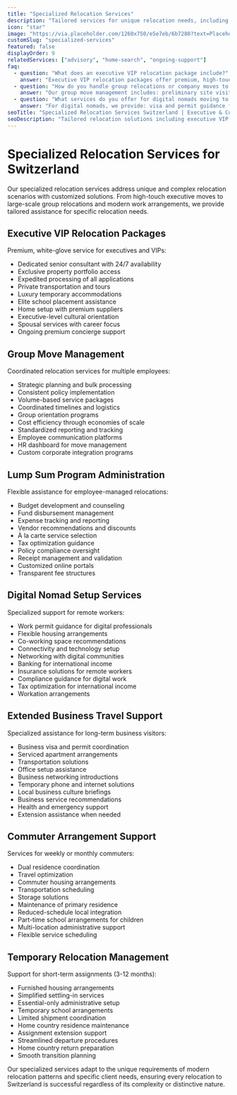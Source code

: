 ```yaml
---
title: "Specialized Relocation Services"
description: "Tailored services for unique relocation needs, including executive VIP relocations, group moves, digital nomads, and specialized travel arrangements."
icon: "star"
image: "https://via.placeholder.com/1260x750/e5e7eb/6b7280?text=Placeholder+Image"
customSlug: "specialized-services"
featured: false
displayOrder: 9
relatedServices: ["advisory", "home-search", "ongoing-support"]
faq:
  - question: "What does an executive VIP relocation package include?"
    answer: "Executive VIP relocation packages offer premium, high-touch service including: personalized relocation consultant, 24/7 availability, exclusive property portfolio access, expedited immigration processing, luxury temporary housing, white-glove moving services, executive-level school placement, spousal career support, bespoke cultural training, and ongoing VIP concierge services."
  - question: "How do you handle group relocations or company moves to Switzerland?"
    answer: "Our group move management includes: preliminary site visits, bulk immigration processing, coordinated housing searches, dedicated project management team, tailored communication platforms, group orientation sessions, mass transportation coordination, volume discounts, progress tracking dashboards, and customized reporting to HR departments."
  - question: "What services do you offer for digital nomads moving to Switzerland?"
    answer: "For digital nomads, we provide: visa and permit guidance for remote workers, flexible housing solutions, co-working space recommendations, banking and taxation assistance for international income, mobile connectivity setup, networking opportunities with fellow digital professionals, temporary accommodation options, and guidance on legal compliance for remote work in Switzerland."
seoTitle: "Specialized Relocation Services Switzerland | Executive & Custom Solutions"
seoDescription: "Tailored relocation solutions including executive VIP packages, group moves, digital nomad setups, and specialized arrangements for Switzerland relocations."
---
```


# Specialized Relocation Services for Switzerland

Our specialized relocation services address unique and complex relocation scenarios with customized solutions. From high-touch executive moves to large-scale group relocations and modern work arrangements, we provide tailored assistance for specific relocation needs.

## Executive VIP Relocation Packages

Premium, white-glove service for executives and VIPs:

- Dedicated senior consultant with 24/7 availability
- Exclusive property portfolio access
- Expedited processing of all applications
- Private transportation and tours
- Luxury temporary accommodations
- Elite school placement assistance
- Home setup with premium suppliers
- Executive-level cultural orientation
- Spousal services with career focus
- Ongoing premium concierge support

## Group Move Management

Coordinated relocation services for multiple employees:

- Strategic planning and bulk processing
- Consistent policy implementation
- Volume-based service packages
- Coordinated timelines and logistics
- Group orientation programs
- Cost efficiency through economies of scale
- Standardized reporting and tracking
- Employee communication platforms
- HR dashboard for move management
- Custom corporate integration programs

## Lump Sum Program Administration

Flexible assistance for employee-managed relocations:

- Budget development and counseling
- Fund disbursement management
- Expense tracking and reporting
- Vendor recommendations and discounts
- À la carte service selection
- Tax optimization guidance
- Policy compliance oversight
- Receipt management and validation
- Customized online portals
- Transparent fee structures

## Digital Nomad Setup Services

Specialized support for remote workers:

- Work permit guidance for digital professionals
- Flexible housing arrangements
- Co-working space recommendations
- Connectivity and technology setup
- Networking with digital communities
- Banking for international income
- Insurance solutions for remote workers
- Compliance guidance for digital work
- Tax optimization for international income
- Workation arrangements

## Extended Business Travel Support

Specialized assistance for long-term business visitors:

- Business visa and permit coordination
- Serviced apartment arrangements
- Transportation solutions
- Office setup assistance
- Business networking introductions
- Temporary phone and internet solutions
- Local business culture briefings
- Business service recommendations
- Health and emergency support
- Extension assistance when needed

## Commuter Arrangement Support

Services for weekly or monthly commuters:

- Dual residence coordination
- Travel optimization
- Commuter housing arrangements
- Transportation scheduling
- Storage solutions
- Maintenance of primary residence
- Reduced-schedule local integration
- Part-time school arrangements for children
- Multi-location administrative support
- Flexible service scheduling

## Temporary Relocation Management

Support for short-term assignments (3-12 months):

- Furnished housing arrangements
- Simplified settling-in services
- Essential-only administrative setup
- Temporary school arrangements
- Limited shipment coordination
- Home country residence maintenance
- Assignment extension support
- Streamlined departure procedures
- Home country return preparation
- Smooth transition planning

Our specialized services adapt to the unique requirements of modern relocation patterns and specific client needs, ensuring every relocation to Switzerland is successful regardless of its complexity or distinctive nature. 